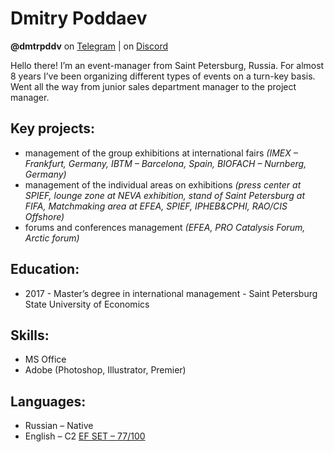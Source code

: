 # **Dmitry Poddaev**
**@dmtrpddv** on [Telegram](https://t.me/dmtrpddv) | on [Discord](https://discordapp.com/users/dmtrpddv#2742)

Hello there! I’m an event-manager from Saint Petersburg, Russia. For almost 8 years I’ve been organizing different types of events on a turn-key basis. Went all the way from junior sales department manager to the project manager.

## Key projects:
* management of the group exhibitions at international fairs *(IMEX – Frankfurt, Germany, IBTM – Barcelona, Spain, BIOFACH – Nurnberg, Germany)*
* management of the individual areas on exhibitions *(press center at SPIEF, lounge zone at NEVA exhibition, stand of Saint Petersburg at FIFA, Matchmaking area at EFEA, SPIEF, IPHEB&CPHI, RAO/CIS Offshore)*
* forums and conferences management *(EFEA, PRO Catalysis Forum, Arctic forum)*

## Education:
* 2017 - Master’s degree in international management - Saint Petersburg State University of Economics

## Skills:
* MS Office
* Adobe (Photoshop, Illustrator, Premier)

## Languages:
* Russian – Native
* English – C2 [EF SET – 77/100](http://links.t-educationfirst.mkt4686.com/servlet/MailView?ms=NTY3NTA0MTAS1&r=LTc5MDQ4OTc0NzYS1&j=MTk0MDI1MTcwMQS2&mt=1&rt=0)